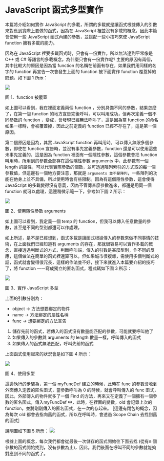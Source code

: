 # JavaScript 函式多型實作

本篇將介紹如何實作 JavaScript 的多載，所謂的多載就是讓函式根據傳入的引數來對應到實際上要做的函式，因為在 JavaScript 裡並沒有多載的概念，因此本篇會使用一些 JavaScript 函式內建的參數，並搭配一些小技巧來使 JavaScript function 擁有多載的能力。

因為在 JavaScript 裡要多載函式時，只會有一份實作，所以無法達到平常像是 C++ 或 C# 等語言的多載概念，為什麼只會有一份實作呢? 主要的原因有兩個，其中比較大的原因是因為當 function 的名稱在前面有存在，如果我們用同樣的名字的 function 再宣告一次會發生上面的 function 被下面實作 function 覆蓋掉的問題，如下圖 1 所示：

![](https://BingFengHung.github.io/Articles/JavaScript/JavaScript函式多型實作/images/01.png)

圖 1、function 被覆蓋

如上圖可以看到，我在裡面定義兩個 function ，分別具備不同的參數，結果怎麼了，在第一個 function 的地方宣告完後呼叫，可以叫用成功，但再次定義一個不同參數的 function ，變成，會發現已經無法呼叫了，這是因為當 function 的命名如果一樣時，會被覆蓋掉，因此之前定義的 function 已經不存在了，這是第一個原因。

第二個原因是因為，其實 JavaScript function 再叫用時，可以傳入無限多個參數，即使在 function 宣告時，並沒有事先定義參數，function 還是可以使用這些未事先定義的，這是因為 function 裡面有一個隱性參數，這個參數會把 function 叫用時，所用到的參數全部存在這個隱性參數 arguments 中，此參數有一個 length 的屬性，可以代表實際參數的個數，並可透過陣列索引的方式取的每一個參數值，但這邊有一個地方要注意，那就是 `arguments 並不是陣列`，一些陣列的功能在他身上並不具備，所以使用時會有些限制。因為有這個隱性參數，這會使得 JavaScript 的多載變得沒有意義，因為不管傳甚麼參數進來，都還是用同一個 function 就可以處理，這邊稍微示範一下，參考如下圖 2 所示：

![](https://BingFengHung.github.io/Articles/JavaScript/JavaScript函式多型實作/images/02.png)

圖 2、使用隱性參數 arguments 

如上圖可以看到，我定義一個 temp 的 function，但我可以傳入任意數量的參數，甚至是不同的型別都還可以作處理。

如上所述，是不是已經想到，函式多載是讓函式根據傳入的參數來做不同事情的技術，在上面我們已經知道有 arguments 的存在，那就很容易可以實作多載的概念，直接透過判斷式的方式，判斷呼叫端，傳入的引數是甚麼型別，作不同的反應，這個做法在簡單的函式裡還算可以，但如果城市很複雜，需使用多個判斷式的話，函式就會變得很冗長，這樣的作法並不好，接下來就進入本篇要介紹的技巧了，將 function 一一寫成獨立的匿名函式，程式碼如下圖 3 所示：

![](https://BingFengHung.github.io/Articles/JavaScript/JavaScript函式多型實作/images/03.png)

圖 3、實作 JavaScript 多型

上面的引數分別為：
- object -> 方法想要綁定的物件
- name -> 方法綁定的屬性名稱
- func -> 想要綁定的方法宣告

1. 儲存先前的函式，若傳入的函式沒有數量能匹配的參數，可能就要呼叫他了
2. 如果傳入的參數與 arguments 的 length 數量一樣，呼叫傳入的函式
3. 如果傳入的函式無法匹配，呼叫先前的函式


上面函式使用起來的狀況會是如下圖 4 所示：

![](https://BingFengHung.github.io/Articles/JavaScript/JavaScript函式多型實作/images/04.png)

圖 4、使用多型

這邊執行的步驟為，第一個 myFuncDef 建立的時候，此時在 func 的參數會收到外面傳入定義的匿名函式，當參數呼叫為 0 的時候，就會呼叫傳入的 func 函式，因此，外部傳入的物件就多了一個 Find 的方法，再來又在定義了一個擁有一個參數的匿名函式，傳入myFuncDef 中，此時，在裡面的變數，old 會記錄上次的 function，並將剛剛傳入的匿名函式，在一次的存起來。 [這邊有閉包的概念，因為每次 old 都會去指向舊的函式，所以在呼叫時，會透過 Scope Chain 去找到舊的函式]

說明圖如下圖 5 所示：
![](https://BingFengHung.github.io/Articles/JavaScript/JavaScript函式多型實作/images/05.png)


根據上面的概念，每次我們都會從最後一次儲存的函式開始往下面去找 (從有n 個參數的函式開始找到，沒有參數為止)，因此，我們後面在呼叫不同的參數就能夠對應到不同的函式了。
